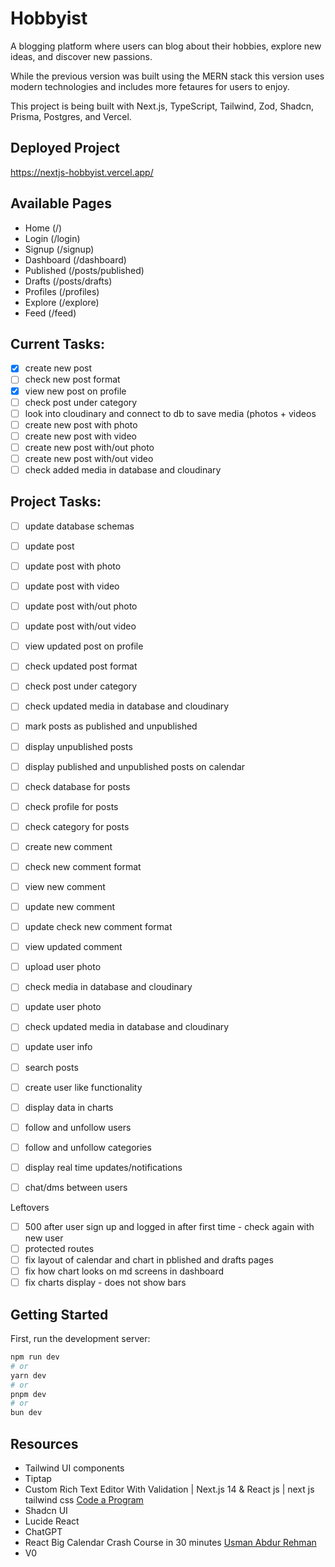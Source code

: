 # Hobbyist

A blogging platform where users can blog about their hobbies, explore new ideas, and discover new passions.

While the previous version was built using the MERN stack this version uses modern technologies and includes more fetaures for users to enjoy.

This project is being built with Next.js, TypeScript, Tailwind, Zod, Shadcn, Prisma, Postgres, and Vercel.

## Deployed Project

https://nextjs-hobbyist.vercel.app/

## Available Pages

- Home (/)
- Login (/login)
- Signup (/signup)
- Dashboard (/dashboard)
- Published (/posts/published)
- Drafts (/posts/drafts)
- Profiles (/profiles)
- Explore (/explore)
- Feed (/feed)

## Current Tasks:

- [x] create new post
- [ ] check new post format
- [x] view new post on profile
- [ ] check post under category
- [ ] look into cloudinary and connect to db to save media (photos + videos
- [ ] create new post with photo
- [ ] create new post with video
- [ ] create new post with/out photo
- [ ] create new post with/out video
- [ ] check added media in database and cloudinary

## Project Tasks:

- [ ] update database schemas
- [ ] update post
- [ ] update post with photo
- [ ] update post with video
- [ ] update post with/out photo
- [ ] update post with/out video
- [ ] view updated post on profile
- [ ] check updated post format
- [ ] check post under category
- [ ] check updated media in database and cloudinary

- [ ] mark posts as published and unpublished
- [ ] display unpublished posts
- [ ] display published and unpublished posts on calendar

- [ ] check database for posts
- [ ] check profile for posts
- [ ] check category for posts

- [ ] create new comment
- [ ] check new comment format
- [ ] view new comment

- [ ] update new comment
- [ ] update check new comment format
- [ ] view updated comment

- [ ] upload user photo
- [ ] check media in database and cloudinary
- [ ] update user photo
- [ ] check updated media in database and cloudinary
- [ ] update user info

- [ ] search posts
- [ ] create user like functionality
- [ ] display data in charts

- [ ] follow and unfollow users
- [ ] follow and unfollow categories

- [ ] display real time updates/notifications

- [ ] chat/dms between users

Leftovers

- [ ] 500 after user sign up and logged in after first time - check again with new user
- [ ] protected routes
- [ ] fix layout of calendar and chart in pblished and drafts pages
- [ ] fix how chart looks on md screens in dashboard
- [ ] fix charts display - does not show bars

## Getting Started

First, run the development server:

```bash
npm run dev
# or
yarn dev
# or
pnpm dev
# or
bun dev
```

## Resources

- Tailwind UI components
- Tiptap
- Custom Rich Text Editor With Validation | Next.js 14 & React js | next js tailwind css [Code a Program](https://www.youtube.com/watch?v=wdG9Qa6ocYk)
- Shadcn UI
- Lucide React
- ChatGPT
- React Big Calendar Crash Course in 30 minutes [Usman Abdur Rehman](https://www.youtube.com/watch?v=ZFhDJAOd9Tg)
- V0
